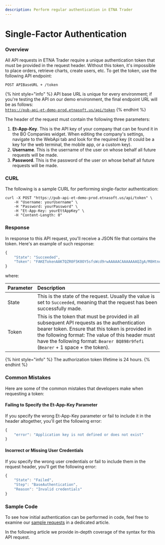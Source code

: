 ```yaml
---
description: Perform regular authentication in ETNA Trader
---
```


# Single-Factor Authentication

### Overview

All API requests in ETNA Trader require a unique authentication token that must be provided in the request header. Without this token, it's impossible to place orders, retrieve charts, create users, etc. To get the token, use the following API endpoint:

```text
POST APIBaseURL + /token
```

{% hint style="info" %}
API base URL is unique for every environment; if you're testing the API on our demo environment, the final endpoint URL will be as follows:  
[`https://pub-api-et-demo-prod.etnasoft.us/api/token`](https://pub-api-et-demo-prod.etnasoft.us/api/token) 
{% endhint %}

The header of the request must contain the following three parameters:

1. **Et-App-Key**. This is the API key of your company that can be found it in the BO Companies widget. When editing the company's settings, navigate to the WebApi tab and look for the required key \(it could be a key for the web terminal, the mobile app, or a custom key\).
2. **Username**. This is the username of the user on whose behalf all future requests will be made.
3. **Password**. This is the password of the user on whose behalf all future requests will be made.

### CURL

The following is a sample CURL for performing single-factor authentication:

```text
curl -X POST "https://pub-api-et-demo-prod.etnasoft.us/api/token" \
	-H "Username: yourUsername" \
	-H "Password: yourPassword" \
	-H "Et-App-Key: yourEttAppKey" \
	-H "Content-Length: 0" 
```

### Response

In response to this API request, you'll receive a JSON file that contains the token. Here's an example of such response:

```javascript
{
    "State": "Succeeded",
    "Token": "FAKETokenAAKTQZR0F5K0OY5sfsWcd9rwAAAAACAAAAAAAQZgA/M8HtnoEJR0UxEDagAAAAAOgAAAAAIAACAAAACApaOit8LbBxTVxJXceMgzvN+"
}
```

where:

| Parameter | Description |
| :--- | :--- |
| State | This is the state of the request. Usually the value is set to `Succeeded`, meaning that the request has been successfully made. |
| Token | This is the token that must be provided in all subsequent API requests as the authentication bearer token. Ensure that this token is provided in the following format: The value of this header must have the following format: `Bearer BQ898r9fefi` \(`Bearer` + 1 space + the token\). |

{% hint style="info" %}
The authorization token lifetime is 24 hours.
{% endhint %}

### Common Mistakes

Here are some of the common mistakes that developers make when requesting a token:

#### Failing to Specify the Et-App-Key Parameter

If you specify the wrong Et-App-Key parameter or fail to include it in the header altogether, you'll get the following error:

```javascript
{
    "error": "Application key is not defined or does not exist"
}
```

#### Incorrect or Missing User Credentials

If you specify the wrong user credentials or fail to include them in the request header, you'll get the following error:

```javascript
{
    "State": "Failed",
    "Step": "BaseAuthentication",
    "Reason": "Invalid credentials"
}
```

### Sample Code

To see how initial authentication can be performed in code, feel free to examine our [sample requests](../../code-samples/) in a dedicated article.

In the following article we provide in-depth coverage of the syntax for this API request.

